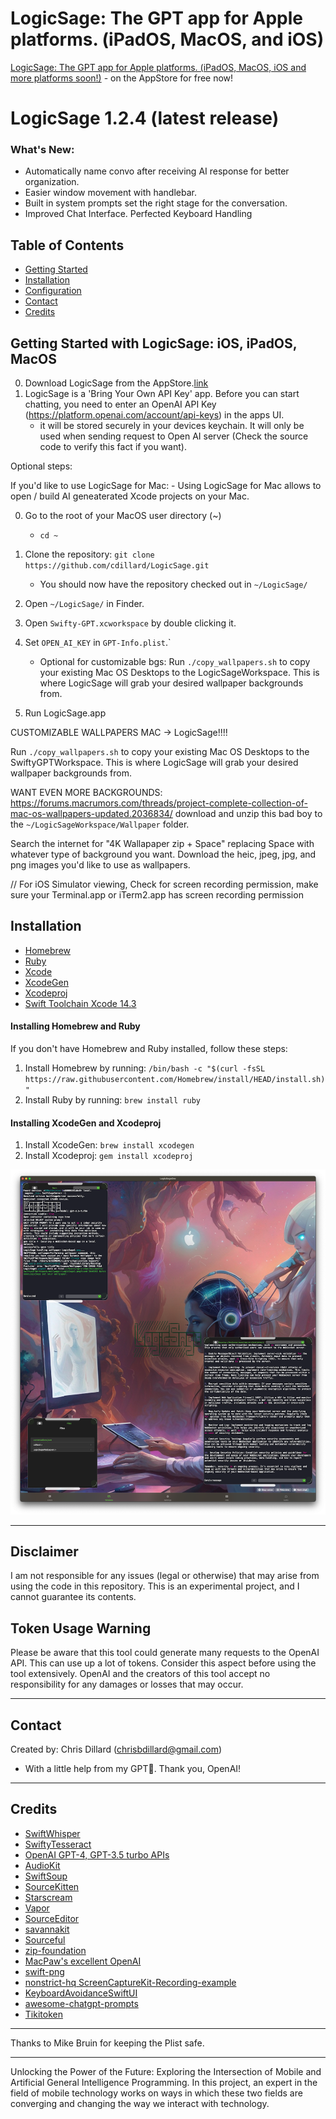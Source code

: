 
# LogicSage: The GPT app for Apple platforms. (iPadOS, MacOS, and iOS) 

[LogicSage: The GPT app for Apple platforms. (iPadOS, MacOS, iOS and more platforms soon!)](https://apps.apple.com/us/app/logicsage/id6448485441) - on the AppStore for free now!

# LogicSage 1.2.4 (latest release)
### What's New:
- Automatically name convo after receiving AI response for better organization.
- Easier window movement with handlebar.
- Built in system prompts set the right stage for the conversation.
- Improved Chat Interface. Perfected Keyboard Handling

## Table of Contents
- [Getting Started](#getting-started)
- [Installation](#installation)
- [Configuration](#configuration)
- [Contact](#contact)
- [Credits](#credits)

## Getting Started with LogicSage: iOS, iPadOS, MacOS
0. Download LogicSage from the AppStore.[link](https://apps.apple.com/us/app/logicsage/id6448485441)
0. LogicSage is a 'Bring Your Own API Key' app. Before you can start chatting, you need to enter an OpenAI API Key (https://platform.openai.com/account/api-keys) in the apps UI. 
    - it will be stored securely in your devices keychain. It will only be used when sending request to Open AI server (Check the source code to verify this fact if you want).

Optional steps:

If you'd like to use LogicSage for Mac:
	- Using LogicSage for Mac allows to open / build AI geneaterated Xcode projects on your Mac.

0. Go to the root of your MacOS user directory (~)
	- `cd ~`
1. Clone the repository: `git clone https://github.com/cdillard/LogicSage.git`
	- You should now have the repository checked out in `~/LogicSage/`
2. Open `~/LogicSage/` in Finder.
3. Open `Swifty-GPT.xcworkspace` by double clicking it.
4. Set `OPEN_AI_KEY` in `GPT-Info.plist`.`

	- Optional for customizable bgs: Run `./copy_wallpapers.sh` to copy your existing Mac OS Desktops to the LogicSageWorkspace. This is where LogicSage will grab your desired wallpaper backgrounds from.

5. Run LogicSage.app

CUSTOMIZABLE WALLPAPERS MAC -> LogicSage!!!!

Run `./copy_wallpapers.sh` to copy your existing Mac OS Desktops to the SwiftyGPTWorkspace. This is where LogicSage will grab your desired wallpaper backgrounds from.

WANT EVEN MORE BACKGROUNDS: https://forums.macrumors.com/threads/project-complete-collection-of-mac-os-wallpapers-updated.2036834/ download and unzip this bad boy to the `~/LogicSageWorkspace/Wallpaper` folder.

Search the internet for "4K Wallapaper zip + Space" replacing Space with whatever type of background you want. Download the heic, jpeg, jpg, and png images you'd like to use as wallpapers.

// For iOS Simulator viewing, Check for screen recording permission, make sure your Terminal.app or iTerm2.app has screen recording permission

## Installation
- [Homebrew](https://brew.sh/)
- [Ruby](https://www.ruby-lang.org/en/)
- [Xcode](https://developer.apple.com/xcode/)
- [XcodeGen](https://github.com/yonaskolb/XcodeGen)
- [Xcodeproj](https://github.com/CocoaPods/Xcodeproj)
- [Swift Toolchain Xcode 14.3](https://www.swift.org/download/)

#### Installing Homebrew and Ruby
If you don't have Homebrew and Ruby installed, follow these steps:
1. Install Homebrew by running: `/bin/bash -c "$(curl -fsSL https://raw.githubusercontent.com/Homebrew/install/HEAD/install.sh)"`
2. Install Ruby by running: `brew install ruby`

#### Installing XcodeGen and Xcodeproj
1. Install XcodeGen: `brew install xcodegen`
2. Install Xcodeproj: `gem install xcodeproj`

![LogicSage for Mac](LogicSageForMacOS.png)


---
## Disclaimer
I am not responsible for any issues (legal or otherwise) that may arise from using the code in this repository. This is an experimental project, and I cannot guarantee its contents.

## Token Usage Warning
Please be aware that this tool could generate many requests to the OpenAI API. This can use up a lot of tokens. Consider this aspect before using the tool extensively. OpenAI and the creators of this tool accept no responsibility for any damages or losses that may occur.

---

## Contact
Created by: Chris Dillard (chrisbdillard@gmail.com)

- With a little help from my GPT🤖. Thank you, OpenAI!

---
## Credits

- [SwiftWhisper](https://github.com/exPHAT/SwiftWhisper)
- [SwiftyTesseract](https://github.com/SwiftyTesseract/SwiftyTesseract)
- [OpenAI GPT-4, GPT-3.5 turbo APIs](https://www.openai.com)
- [AudioKit](https://github.com/AudioKit/AudioKit)
- [SwiftSoup](https://github.com/scinfu/SwiftSoup)
- [SourceKitten](https://github.com/jpsim/SourceKitten)
- [Starscream](https://github.com/daltoniam/Starscream)
- [Vapor](https://github.com/vapor/vapor)
- [SourceEditor](https://github.com/louisdh/source-editor)
- [savannakit](https://github.com/louisdh/savannakit)
- [Sourceful](https://github.com/twostraws/Sourceful)
- [zip-foundation](https://github.com/weichsel/ZIPFoundation)
- [MacPaw's excellent OpenAI](https://github.com/MacPaw/OpenAI)
- [swift-png](https://github.com/kelvin13/swift-png)
- [nonstrict-hq ScreenCaptureKit-Recording-example](https://github.com/nonstrict-hq/ScreenCaptureKit-Recording-example/)
- [KeyboardAvoidanceSwiftUI](https://github.com/V8tr/KeyboardAvoidanceSwiftUI)
- [awesome-chatgpt-prompts](https://github.com/f/awesome-chatgpt-prompts)
- [Tikitoken](https://github.com/aespinilla/Tiktoken)
---
Thanks to Mike Bruin for keeping the Plist safe.

---
Unlocking the Power of the Future: Exploring the Intersection of Mobile and Artificial General Intelligence Programming. In this project, an expert in the field of mobile technology works on ways in which these two fields are converging and changing the way we interact with technology.